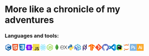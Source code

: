 # More like a chronicle of my adventures
### Languages and tools:

<a href = "https://en.wikipedia.org/wiki/C_(programming_language)" target = "blank"><img align = "left" src = "https://github.com/devicons/devicon/blob/master/icons/c/c-original.svg" width = "22" height = "22"/></a>

<a href = "https://en.wikipedia.org/wiki/HTML5" target = "blank"><img align = "left" src = "https://github.com/devicons/devicon/blob/master/icons/html5/html5-original.svg" width = "22" height = "22"/></a>

<a href = "https://en.wikipedia.org/wiki/CSS" target = "blank"><img align = "left" src = "https://github.com/devicons/devicon/blob/master/icons/css3/css3-original.svg" width = "22" height = "22"/></a>

<a href = "#" target = "blank"><img align = "left" src = "https://github.com/devicons/devicon/blob/1119b9f84c0290e0f0b38982099a2bd027a48bf1/icons/bootstrap/bootstrap-original.svg" width = "22" height = "22"/></a>

<a href = "https://en.wikipedia.org/wiki/JavaScript" target = "blank"><img align = "left" src = "https://github.com/devicons/devicon/blob/master/icons/javascript/javascript-original.svg" width = "22" height = "22"/></a>

<a href = "#" target = "blank"><img align = "left" src = "https://github.com/devicons/devicon/blob/1119b9f84c0290e0f0b38982099a2bd027a48bf1/icons/react/react-original.svg" width = "22" height = "22"/></a>

<a href = "#" target = "blank"><img align = "left" src = "https://github.com/devicons/devicon/blob/master/icons/nodejs/nodejs-original.svg" width = "22" height = "22"/></a>

<a href = "#" target = "blank"><img align = "left" src = "https://github.com/devicons/devicon/blob/master/icons/mongodb/mongodb-original.svg" width = "22" height = "22"/></a>

<a href = "#" target = "blank"><img align = "left" src = "https://github.com/devicons/devicon/blob/master/icons/express/express-original.svg" width = "22" height = "22"/></a>

<a href = "https://en.wikipedia.org/wiki/Python_(programming_language)" target = "blank"><img align = "left" src = "https://github.com/devicons/devicon/blob/master/icons/python/python-original.svg" width = "22" height = "22"/></a>

<a href = "https://en.wikipedia.org/wiki/NumPy" target = "blank"><img align = "left" src = "https://github.com/devicons/devicon/blob/master/icons/numpy/numpy-original.svg" width = "22" height = "22"/></a>

<a href = "https://en.wikipedia.org/wiki/Pandas_(software)" target = "blank"><img align = "left" src = "https://github.com/devicons/devicon/blob/master/icons/pandas/pandas-original.svg" width = "22" height = "22"/></a>

<a href = "https://en.wikipedia.org/wiki/TensorFlow" target = "blank"><img align = "left" src = "https://github.com/devicons/devicon/blob/master/icons/tensorflow/tensorflow-original.svg" width = "22" height = "22"/></a>

<a href = "https://en.wikipedia.org/wiki/Git" target = "blank"><img align = "left" src = "https://github.com/devicons/devicon/blob/master/icons/git/git-original.svg" width = "22" height = "22"/></a>

<a href = "https://github.com/" target = "blank"><img align = "left" src = "https://github.com/oebelus/oebelus/blob/main/images/github.png" width = "22" height = "22"/></a>

<a href = "https://en.wikipedia.org/wiki/Visual_Studio_Code" target = "blank"><img align = "left" src = "https://github.com/devicons/devicon/blob/master/icons/vscode/vscode-original.svg" width = "22" height = "22"/></a>

<a href = "#" target = "blank"><img align = "left" src = "https://github.com/devicons/devicon/blob/master/icons/pycharm/pycharm-original.svg" width = "22" height = "22"/></a>

<a href = "https://en.wikipedia.org/wiki/Project_Jupyter" target = "blank"><img align = "left" src = "https://github.com/devicons/devicon/blob/master/icons/jupyter/jupyter-original.svg" width = "22" height = "22"/></a>

<a href = "https://en.wikipedia.org/wiki/Adobe_Photoshop" target = "blank"><img align = "left" src = "https://github.com/devicons/devicon/blob/master/icons/photoshop/photoshop-plain.svg" width = "22" height = "22"/></a>

<a href = "https://en.wikipedia.org/wiki/Adobe_Illustrator" target = "blank"><img align = "left" src = "https://github.com/devicons/devicon/blob/master/icons/illustrator/illustrator-plain.svg" width = "22" height = "22"/></a>

<br/>

